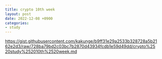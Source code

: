 ```yaml
---
title: crypto 10th week
layout: post
date: 2022-12-08 +0900
categories:
- study
---
```


https://gist.githubusercontent.com/kakunge/b9ff31e29a2533b328728a5b2162e2d3/raw/728ba79bd2c03bc7b2870d43934fcdb1e59d49dd/crypto%2520study%252010th%2520week.md
